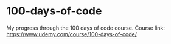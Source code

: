 # 100-days-of-code
My progress through the 100 days of code course.
Course link: https://www.udemy.com/course/100-days-of-code/
